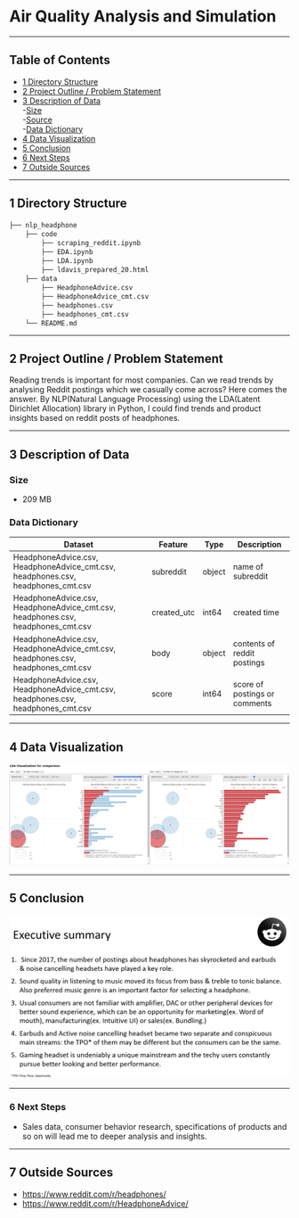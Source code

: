 # Air Quality Analysis and Simulation
---

## Table of Contents
- [1 Directory Structure](#1-Directory-Structure)<br>
- [2 Project Outline / Problem Statement](#2-Project-Outline-/-Problem-Statement)<br>
- [3 Description of Data](#3-Description-of-Data)<br>
 -[Size](#Size)<br>
 -[Source](#Source)<br>
 -[Data Dictionary](#Data-Dictionary)<br>
- [4 Data Visualization](#4-Data-Visualization)<br>
- [5 Conclusion](#5-Conclusion)<br>
- [6 Next Steps](#6-Next-Steps)<br>
- [7 Outside Sources](#7-Outside-Sources)<br>


---
## 1 Directory Structure

```
├── nlp_headphone
    ├── code
        ├── scraping_reddit.ipynb
        ├── EDA.ipynb
        ├── LDA.ipynb
        ├── ldavis_prepared_20.html
    ├── data
        ├── HeadphoneAdvice.csv
        ├── HeadphoneAdvice_cmt.csv
        ├── headphones.csv
        ├── headphones_cmt.csv
    └── README.md
```
---
## 2 Project Outline / Problem Statement

Reading trends is important for most companies. Can we read trends by analysing Reddit postings which we casually come across? Here comes the answer. By NLP(Natural Language Processing) using the LDA(Latent Dirichlet Allocation) library in Python, I could find trends and product insights based on reddit posts of headphones.

---
## 3 Description of Data

### Size
- 209 MB

### Data Dictionary
|Dataset|Feature|Type|Description|
|---|---|---|---|
|HeadphoneAdvice.csv, HeadphoneAdvice_cmt.csv, headphones.csv, headphones_cmt.csv | subreddit | object | name of subreddit |
|HeadphoneAdvice.csv, HeadphoneAdvice_cmt.csv, headphones.csv, headphones_cmt.csv | created_utc | int64 | created time |
|HeadphoneAdvice.csv, HeadphoneAdvice_cmt.csv, headphones.csv, headphones_cmt.csv | body | object | contents of reddit postings |
|HeadphoneAdvice.csv, HeadphoneAdvice_cmt.csv, headphones.csv, headphones_cmt.csv | score | int64 | score of postings or comments |

---

## 4 Data Visualization
<img src="./img/lda.png">

---
## 5 Conclusion
<img src="./img/executive_summary.jpg">

---
### 6 Next Steps

- Sales data, consumer behavior research, specifications of products and so on will lead me to deeper analysis and insights.

---
## 7 Outside Sources

- https://www.reddit.com/r/headphones/
- https://www.reddit.com/r/HeadphoneAdvice/


```

```
